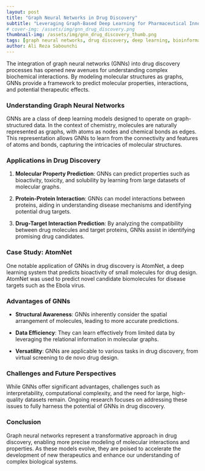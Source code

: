 ```yaml
---
layout: post
title: "Graph Neural Networks in Drug Discovery"
subtitle: "Leveraging Graph-Based Deep Learning for Pharmaceutical Innovation (thumbnail by IconScout)"
# cover-img: /assets/img/gnn_drug_discovery.png
thumbnail-img: /assets/img/gnn_drug_discovery_thumb.png
tags: [graph neural networks, drug discovery, deep learning, bioinformatics]
author: Ali Reza Sabounchi
---
```


The integration of graph neural networks (GNNs) into drug discovery processes has opened new avenues for understanding complex biochemical interactions. By modeling molecular structures as graphs, GNNs provide a framework to predict molecular properties, interactions, and potential therapeutic effects.

### Understanding Graph Neural Networks

GNNs are a class of deep learning models designed to operate on graph-structured data. In the context of chemistry, molecules are naturally represented as graphs, with atoms as nodes and chemical bonds as edges. This representation allows GNNs to learn from the connectivity and features of atoms and bonds, capturing the intricacies of molecular structures.

### Applications in Drug Discovery

1. **Molecular Property Prediction**: GNNs can predict properties such as bioactivity, toxicity, and solubility by learning from large datasets of molecular graphs.

2. **Protein-Protein Interaction**: GNNs can model interactions between proteins, aiding in understanding disease mechanisms and identifying potential drug targets.

3. **Drug-Target Interaction Prediction**: By analyzing the compatibility between drug molecules and target proteins, GNNs assist in identifying promising drug candidates.

### Case Study: AtomNet

One notable application of GNNs in drug discovery is AtomNet, a deep learning system that predicts bioactivity of small molecules for drug design. AtomNet was used to predict novel candidate biomolecules for disease targets such as the Ebola virus.

### Advantages of GNNs

- **Structural Awareness**: GNNs inherently consider the spatial arrangement of molecules, leading to more accurate predictions.

- **Data Efficiency**: They can learn effectively from limited data by leveraging the relational information in molecular graphs.

- **Versatility**: GNNs are applicable to various tasks in drug discovery, from virtual screening to de novo drug design.

### Challenges and Future Perspectives

While GNNs offer significant advantages, challenges such as interpretability, computational complexity, and the need for large, high-quality datasets remain. Ongoing research focuses on addressing these issues to fully harness the potential of GNNs in drug discovery.

### Conclusion

Graph neural networks represent a transformative approach in drug discovery, enabling more precise modeling of molecular interactions and properties. As these models evolve, they are poised to accelerate the development of new therapeutics and enhance our understanding of complex biological systems.

